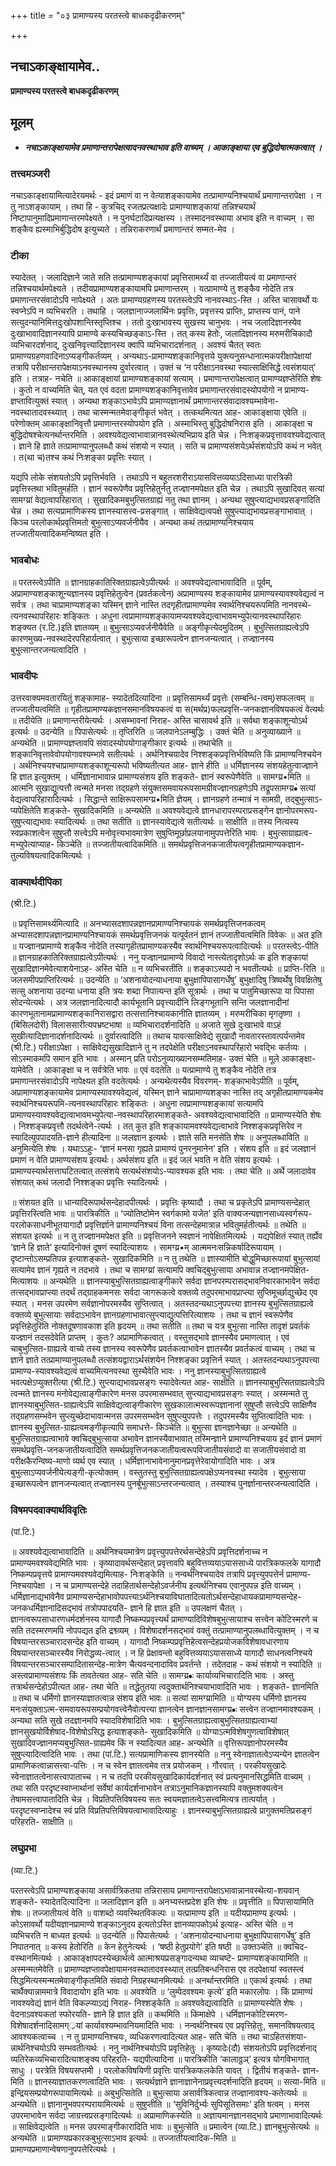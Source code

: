 +++
title = "०३ प्रामाण्यस्य परतस्त्वे बाधकदृढीकरणम्"

+++


## नचाऽकाङ्क्षायामेव..

**प्रामाण्यस्य परतस्त्वे बाधकदृढीकरणम्**

## **मूलम्** 

- ***नचाऽकाङ्क्षायामेव प्रमाणान्तरापेक्षत्वादनवस्थाभाव इति वाच्यम् । आकाङ्क्षाया एव बुद्धिदोषात्मकत्वात् ।***

### **तत्त्वमञ्जरी**

नचाऽकाङ्क्षायामित्यादेरयमर्थः - इदं प्रमाणं वा न वेत्याशङ्कायामेव तत्प्रामाण्यनिश्चयार्थं प्रमाणान्तरापेक्षा । न तु नाऽशङ्कायाम् । तथा हि - कुत्रचिद् रजतप्रत्यक्षादेः प्रामाण्याशङ्कायां तन्निश्चयार्थं निष्टापानुमादिप्रमाणान्तरमपेक्ष्यते । न पुनर्घटादिप्रत्यक्षस्य । तस्मादनवस्थाया अभाव इति न वाच्यम् । सा शङ्कैव ह्यस्माभिर्बुद्धिदोष इत्युच्यते । तन्निराकरणार्थं प्रमाणान्तरं सम्मत-मेव ।

### **टीका** 

स्यादेतत् । जलादिज्ञाने जाते सति तत्प्रामाण्यशङ्कायां प्रवृत्तिसामर्थ्यं वा तज्जातीयत्वं वा प्रमाणान्तरं तन्निश्चयार्थमपेक्ष्यते । तदीयप्रामाण्यशङ्कायामपि प्रमाणान्तरम् । यत्प्रामाण्ये तु शङ्कैव नोदेति तत्र प्रमाणान्तरसंवादोऽपि नापेक्ष्यते । अतः प्रामाण्यग्रहणस्य परतस्त्वेऽपि नानवस्थाऽ-स्ति । अस्ति चासावर्थो यः स्वप्नेऽपि न व्यभिचरति । तथाहि । जलज्ञानाज्जलार्थिनः प्रवृत्तिः, प्रवृत्तस्य प्राप्तिः, प्राप्तस्य पानं, पाने सत्युदन्यानिमित्तदुःखोपशान्तिस्तृप्तिश्च । ततो दुःखाभावस्य सुखस्य चानुभवः । नच जलादिज्ञानस्येव दुःखाभावादिज्ञानस्यापि प्रामाण्ये कस्यचिच्छङ्काऽ-स्ति । तत् कस्य हेतोः, जलादिज्ञानस्य मरुमरीचिकादौ व्यभिचारदर्शनाद्, दुःखनिवृत्त्यादिज्ञानस्य क्वापि व्यभिचारादर्शनात् । अवश्यं चैतत् स्वतः प्रामाण्यग्रहणवादिनाऽप्यङ्गीकर्तव्यम् । अन्यथाऽ-प्रामाण्यशङ्कानिवृत्तये युक्त्यनुसन्धानात्मकपरीक्षापेक्षायां तत्रापि परीक्षान्तरापेक्षयाऽनवस्थानस्य दुर्वारत्वात् । उक्तं च ‘न परीक्षाऽनवस्था स्यात्साक्षिसिद्धे त्वसंशयात्’ इति । तत्राह- नचेति ॥ आकाङ्क्षायां प्रामाण्यशङ्कायां सत्याम् । प्रमाणान्तरापेक्षत्वात् प्रामाण्यज्ञप्तेरिति शेषः । कुतो न वाच्यमिति चेत्, यत एवं वदता प्रामाण्यशङ्कानिवृत्तावेव प्रमाणान्तरसंवादस्योपयोगो न प्रामाण्य-ज्ञप्तावित्युक्तं स्यात् । अन्यथा शङ्काऽभावेऽपि प्रामाण्यज्ञानार्थं प्रमाणान्तरसंवादावश्यम्भावेना-नवस्थातादवस्थ्यात् । तथा चास्मन्मतमेवाङ्गीकृतं भवेत् । तत्कथमित्यत आह- आकाङ्क्षाया एवेति ॥ परेणोक्तम् आकाङ्क्षानिवृत्तौ प्रमाणान्तरस्योपयोग इति । अस्माभिस्तु बुद्धिदोषनिरास इति । आकाङ्क्षा च बुद्धिदोषश्चेत्यनर्थान्तरमिति । अवश्यवेद्यत्वाभावान्नानवस्थेत्यभिप्राय इति चेन्न । निःशङ्कप्रवृत्ताववश्यवेद्यत्वात् । ज्ञाने हि ज्ञाते तत्प्रामाण्यानुपलब्धौ कथं संशयो न स्यात् । सति च प्रामाण्यसंशयेऽर्थसंशयोऽपि कथं न भवेत् । त(था च)तश्च कथं निःशङ्का प्रवृत्तिः स्यात् ।

यद्यपि लोके संशयतोऽपि प्रवृत्तिर्भवति । तथाऽपि न बहुतरशरीराऽयासवित्तव्ययाऽदिसाध्या पारत्रिकी प्रवृत्तिस्तथा भवितुमर्हति । ज्ञानं स्वरूपेणैव प्रवृत्तिहेतुर्नतु तज्ज्ञानमपेक्षत इति चेन्न । तथाऽपि सुखादिवत् सत्यां सामग्य्रां वेद्यत्वापरिहारात् । सुखादिकमबुभुत्सितग्राह्यं नतु तथा ज्ञानम् । अन्यथा सुषुप्त्याद्यभावप्रसङ्गादिति चेन्न । तथा सत्यप्रामाणिकस्य ज्ञानस्यासत्त्व-प्रसङ्गात् । साक्षिवेद्यत्वपक्षे सुषुप्त्याद्यभावप्रसङ्गाभावात् । किञ्च परलोकार्थप्रवृत्तिमतो बुभुत्साऽप्यवर्जनीयैव । अन्यथा कथं तत्प्रामाण्यनिश्चयाय तज्जातीयत्वादिकमन्विष्यत इति ।

### **भावबोधः** 

॥ परतस्त्वेऽपीति ॥ ज्ञानग्राहकातिरिक्तग्राह्यत्वेऽपीत्यर्थः ॥ अवश्यवेद्यत्वाभावादिति ॥ पूर्वम्, अप्रामाण्यशङ्काशून्यज्ञानस्य प्रवृत्तिहेतुत्वेन (प्रवर्तकत्वेन) अप्रामाण्यस्य शङ्कायामेव प्रामाण्यस्यावश्यवेद्यत्वं न सर्वत्र । तथा चाप्रामाण्यशङ्का यस्मिन् ज्ञाने नास्ति तदगृहीतप्रामाण्यमेव स्वार्थनिश्चयरूपमिति नानवस्थे-त्यनवस्थापरिहारः शङ्कितः । अधुना त्वप्रामाण्यशङ्कायामप्यवश्यवेद्यत्वाभावमभ्युपेत्यानवस्थापरिहारः शङ्क्यत (र.टि.)इति ज्ञातव्यम् ॥ बुभुत्साऽप्यवर्जनीयैवेति ॥ अङ्गीकृत्येदमुदितम् । बुभुत्सितग्राह्यत्वेऽपि कारणमुख्य-नवस्थादेरपरिहार्यत्वात् । बुभुत्साया इच्छारूपत्वेन ज्ञानजन्यत्वात् । तज्ज्ञानस्य बुभुत्सान्तरजन्यत्वादिति ।

### **भावदीपः** 

उत्तरवाक्यमवतारयितुं शङ्कामाह- स्यादेतदित्यादिना ॥ प्रवृत्तिसामर्थ्यं प्रवृत्तेः (सम्बन्धि-त्वम्)सफलत्वम् ॥ तज्जातीयत्वमिति ॥ गृहीतप्रामाण्यकज्ञानसमानविषयकत्वं वा स(मर्थप्र)फलप्रवृत्ति-जनकज्ञानविषयकत्वं वेत्यर्थः ॥ तदीयेति ॥ प्रमाणान्तरीयेत्यर्थः । असम्भावनां निराह- अस्ति चासावर्थ इति ॥ सर्वथा शङ्काशून्योऽर्थ इत्यर्थः ॥ उदन्येति ॥ पिपासेत्यर्थः ॥ तृप्तिरिति ॥ जलपानेऽलम्बुद्धिः । उक्तं चेति ॥ अनुव्याख्याने ॥ अन्यथेति ॥ प्रामाण्यज्ञप्तावपि संवादस्योपयोगाङ्गीकार इत्यर्थः ॥ तथाचेति ॥ शङ्कानिवृत्तावेवोपयोगावश्यम्भावे सतीत्यर्थः । अर्थनिश्चयादेव निश्शङ्कप्रवृत्तिर्भविष्यति किं प्रामाण्यनिश्चयेन । अर्थनिश्चयश्चाप्रामाण्यशङ्काशून्यरूपो भविष्यतीत्यत आह- ज्ञाने हीति ॥ धर्मिज्ञानस्य संशयहेतुत्वाज्ज्ञाने हि ज्ञात इत्युक्तम् । धर्मिज्ञानाभावान्न प्रामाण्यसंशय इति शङ्कते- ज्ञानं स्वरूपेणैवेति ॥ सामग्य्र•मिति ॥ आत्मनि सुखाद्युत्पत्तौ त्वन्मते मनसा तद्ग्रहणे संयुक्तसमवायरूपसामग्रीवज्ज्ञानग्रहणेऽपि तद्रूपसामग्य्र•ं सत्यां वेद्यत्वापरिहारादित्यर्थः । सिद्धान्ते साक्षिरूपसामग्य्र•मिति ज्ञेयम् । ज्ञानग्रहणे तन्मात्रं न सामग्री, तद्बुभुत्साऽ-प्यपेक्षितेति शङ्कते- सुखादिकमिति ॥ अन्यथेति ॥ अवश्यवेद्यत्वे ज्ञानधारापरम्पराप्रसङ्गेन ज्ञानोपरमरूप-सुषुप्त्याद्यभावः स्यादित्यर्थः ॥ तथा सतीति ॥ ज्ञानस्यावेद्यत्वे सतीत्यर्थः ॥ साक्षीति ॥ तस्य नित्यस्य स्वप्रकाशत्वेन सुषुप्तौ सत्त्वेऽपि मनोवृत्त्यभावमात्रेण सुषुप्तिमूर्छाप्रलयानामुपपत्तेरिति भावः । बुभुत्साग्राह्यत्व-मभ्युपेत्याप्याह- किञ्चेति ॥ तज्जातीयत्वादिकमिति ॥ समर्थप्रवृत्तिजनकजातीयत्वगृहीतप्रामाण्यकज्ञान-तुल्यविषयत्वादिकमित्यर्थः ।

### **वाक्यार्थदीपिका**

(श्री.टि.)

॥ प्रवृत्तिसामर्थ्यमित्यादि ॥ अनभ्यासदशापन्नज्ञानप्रामाण्यनिश्चायकं समर्थप्रवृत्तिजनकत्वम् अभ्यासदशापन्नज्ञानप्रामाण्यनिश्चायकं समर्थप्रवृत्तिजनकं यत्पूर्वतनं ज्ञानं तज्जातीयत्वमिति विवेकः ॥ अत इति ॥ यज्ज्ञानप्रामाण्ये शङ्कैव नोदेति तस्यागृहीतप्रामाण्यकस्यैव स्वार्थनिश्चयरूपत्वादित्यर्थः ॥ परतस्त्वेऽ-पीति ॥ ज्ञानग्राहकातिरिक्तग्राह्यत्वेऽपीत्यर्थः । ननु यज्ज्ञानप्रामाण्ये विवादो नास्त्येतादृशोऽर्थः क इति शङ्कायां सुखादिज्ञानमेवेत्याशयेनाऽह- अस्ति चेति ॥ न व्यभिचरतीति ॥ शङ्काऽस्पदो न भवतीत्यर्थः ॥ प्राप्ति-रिति ॥ जलसमीपप्राप्तिरित्यर्थः ॥ उदन्येति ॥ ‘अशनायोदन्याधनाया बुभुक्षापिपासागर्धेषु’ बुभुक्षादिषु त्रिष्वर्थेषु विवक्षितेषु सत्सु अशनाया उदन्या धनाया इति त्रयः शब्दा निपात्यन्त इति सूत्रार्थः । तथा च पातुमिच्छारूपा या पिपासा सोदन्येत्यर्थः । अत्र जलज्ञानादित्यादौ कार्यभूतानि प्रवृत्त्यादीनि लिङ्गभूतानि सन्ति जलज्ञानादीनां कारणभूतानामप्रामाण्यशङ्कानिरासद्वारा तत्सत्तानिश्चायकानीति ज्ञातव्यम् । मरुमरीचिका मृगतृष्णा । (बिसिलदोरी) विलाससारीत्यपभ्रष्टभाषा ॥ व्यभिचारादर्शनादिति ॥ अजाते सुखे दुःखाभावे वाऽहं सुखीत्यादिज्ञानादर्शनादित्यर्थः ॥ दुर्वारत्वादिति ॥ तथाच यावत्साक्षिवेद्ये सुखादौ नावतारस्तावत्पर्यन्तमेव (श्री.टि.) परीक्षाऽपेक्षा । साक्षिवेद्यसुखादिज्ञाने तु न तदपेक्षेति परीक्षाऽनवस्थापरिहारो भवद्भिः कर्तव्यः । सोऽस्माकमपि समान इति भावः । अस्मान् प्रति परोऽनुव्याख्यानसम्मतिमाह- उक्तं चेति ॥ मूले आकाङ्क्षा-यामेवेति । आकाङ्क्षा च न सर्वत्रेति भावः ॥ एवं वदतेति ॥ यत्प्रामाण्ये तु शङ्कैव नोदेति तत्र प्रमाणान्तरसंवादोऽपि नापेक्ष्यत इति वदतेत्यर्थः । अन्यथेत्यस्यैव विवरणम्- शङ्काभावेऽपीति ॥ पूर्वम्, अप्रामाण्यशङ्कायामेव प्रामाण्यस्यावश्यवेद्यत्वं, यस्मिन् ज्ञाने चाप्रामाण्यशङ्का नास्ति तद् अगृहीतप्रामाण्यकमेव स्वार्थनिश्चयरूपमि-त्यनवस्थापरिहारः शङ्कितः । अधुना त्वप्रामाण्यशङ्कायां सत्यामपि प्रामाण्यस्यावश्यवेद्यत्वाभावमभ्युपेत्या-नवस्थापरिहारमाशङ्कते- अवश्यवेद्यत्वाभावादिति ॥ प्रामाण्यस्येति शेषः । निश्शङ्कप्रवृत्तौ तदर्थत्वेने-त्यर्थः । तत् कुत इति शङ्कायामवश्यवेद्यत्वाभावे निश्शङ्कप्रवृत्तिरेव न स्यादित्युपपादयति-ज्ञाने हीत्यादिना ॥ जलज्ञान इत्यर्थः । ज्ञाते सति मनसेति शेषः ॥ अनुपलब्धाविति ॥ अनुमित्येति शेषः । यथाऽऽहुः- ‘ज्ञानं मनसा गृह्यते प्रामाण्यं पुनरनुमानेन’ इति । संशय इति ॥ इदं जलज्ञानं प्रमाणं न वेति प्रामाण्यसंशय इत्यर्थः। अर्थसंशय इति ॥ इदं जलं भवति न वेति संशय इत्यर्थः । प्रामाण्यस्यार्थसत्ताघटितत्वात् तत्संशये सत्यर्थसंशयोऽ-प्यावश्यक इति भावः । तथा चेति ॥ अर्थे जलादावेव संशयात् कथं जलादौ निश्शङ्का प्रवृत्तिः स्यादित्यर्थः ।

॥ संशयत इति ॥ धान्यादिरूपार्थसन्देहादपीत्यर्थः । प्रवृत्तिः कृष्यादौ । तथा च प्रकृतेऽपि प्रामाण्यसन्देहात् प्रवृत्तिरस्त्विति भावः ॥ पारत्रिकीति ॥ ‘ज्योतिष्टोमेन स्वर्गकामो यजेत’ इति वाक्यजन्यज्ञानसाध्यस्वर्गरूप-परलोकसाधनीभूतयागादौ प्रवृत्तिर्ज्ञाने प्रामाण्यनिश्चयं विना तत्सन्देहमात्रान्न भवितुमर्हतीत्यर्थः ॥ तथेति ॥ संशयत इत्यर्थः ॥ न तु तज्ज्ञानमपेक्षत इति ॥ प्रवृत्तिजनने स्वज्ञानं नापेक्षितमित्यर्थः । यद्यपेक्षितं स्यात् तर्ह्येव ‘ज्ञाने हि ज्ञाते’ इत्यादिनोक्तं दूषणं स्यादित्याशयः । सामग्य्र•म् आत्ममनःसन्निकर्षादिरूपायाम् । दृष्टान्तोऽसम्प्रतिपन्न इत्याशङ्कते- सुखादिकमिति ॥ न तु तथेति ॥ ज्ञास्यामीति बोद्धुमिच्छारूपायां बुभुत्सायां सत्यामेव ज्ञानं गृह्यते न तदभावे । तथा च सामग्य्रां सत्यामपि क्वचिद्बुभुत्साया अभावान्न तज्ज्ञानमपेक्षित-मित्याशयः ॥ अन्यथेति ॥ ज्ञानस्याबुभुत्सितग्राह्यत्वाङ्गीकारे सर्वदा ज्ञानपरम्परासद्भावनिवारकाभावेन सर्वदा तत्सद्भावप्राप्त्या तदर्थं तद्ग्राहकमनसः सर्वदा जागरूकत्वे वक्तव्ये तदुपरमाभावप्राप्त्या सुप्तिमूर्च्छाद्युच्छेद एव स्यात् । मनस उपरमेण सर्वज्ञानोपरमस्यैव सुप्तित्वात् । अतस्तदन्यथाऽनुपपत्त्या ज्ञानस्य बुभुत्सितग्राह्यत्वे वक्तव्ये बुभुत्सायाः सर्वदाऽभावेन ज्ञानग्रहणाभावात्सुप्त्याद्युत्पत्तिरित्याशयः । तथा च ज्ञानं स्वरूपेणैव प्रवृत्तिहेतुरिति नोक्तदूषणावकाश इति हृदयम् ॥ तथा सतीति ॥ तथा च यत्र बुभुत्सा नास्ति तादृशं प्रवर्तकं यज्ज्ञानं तदसदेवेति प्राप्तम् । कुतः? अप्रामाणिकत्वात् । वस्तुसद्भावे ज्ञानस्यैव प्रमाणत्वात् । एवं चाबुभुत्सित-ग्राह्यत्वे वाच्ये तस्य ज्ञानस्य स्वरूपेणैव प्रवर्तकत्वाभावेन ज्ञातस्यैव प्रवर्तकत्वं वाच्यम् । तथा च ज्ञाने ज्ञाते तत्प्रामाण्यानुपलब्धौ तत्संशयद्वाराऽर्थसंशयेन निश्शङ्का प्रवृत्तिर्न स्यात् । अतस्तदन्यथाऽनुपपत्त्या प्रामाण्य-स्यावश्यवेद्यत्वं वाच्यमित्यनवस्था सुस्थैवेति भावः । ननु ज्ञानस्याबुभुत्सितग्राह्यत्वे भवत्पक्षेऽप्युक्तरीत्या (श्री.टि.) सुप्त्याद्यभावप्रसङ्गः स्यादेवेत्यत आह- साक्षीति ॥ ज्ञानस्याबुभुत्सितग्राह्यत्वेऽपि त्वन्मते ज्ञानस्य मनोवेद्यत्वाङ्गीकारेण मनस उपरमासम्भवात् सुप्त्याद्यभावप्रसङ्गः स्यात् । अस्मन्मते तु ज्ञानस्याबुभुत्सित-ग्राह्यत्वेऽपि साक्षिवेद्यत्वाङ्गीकारेण सुखकालात्मस्वरूपज्ञानानां सुषुप्तौ सत्त्वेऽपि साक्षिणैव तद्ग्रहणसम्भवेन सुप्त्युच्छेदाभावान्मनस उपरमसम्भवेन सुषुप्त्युपपत्तेः । तदुपरमस्यैव सुप्तित्वादिति भावः । ज्ञानस्य बुभुत्सित-ग्राह्यत्वमङ्गीकृत्यापि समाधत्ते- किञ्चेति ॥ बुभुत्सा ज्ञानज्ञानेच्छा ॥ अन्यथेति ॥ बुभुत्सितग्राह्यत्वाभावे क्वचिद्बुभुत्साया अभावेन ज्ञानस्यैवाभावात् तस्मिन्ज्ञाने प्रामाण्यनिश्चयाय इदं ज्ञानं प्रमाणं समर्थप्रवृत्ति-जनकजातीयत्वादिति समर्थप्रवृत्तिजनकजातीयत्वरूपविजातीयसंवादो वा सजातीयसंवादो वा परीक्षकैरन्विष्य-माणो व्यर्थ एव स्यात् । धर्मिज्ञानाभावेनानुमानप्रवृत्तेरेवायोगादिति भावः । अत्र बुभुत्साऽप्यवर्जनीयेत्यङ्गी-कृत्योक्तम् । वस्तुतस्तु बुभुत्सितग्राह्यत्वपक्षेऽप्यनवस्था स्यादेव । बुभुत्साया इच्छारूपत्वेन ज्ञानजन्यत्वात् तज्ज्ञानस्य पुनर्बुभुत्साऽन्तरजन्यत्वात् । तस्याश्च पुनर्ज्ञानान्तरजन्यत्वादिति ।

### **विषमपदवाक्यार्थविवृतिः**

(पां.टि.)

॥ अवश्यवेद्यत्वाभावादिति ॥ अर्थनिश्चयमात्रेण प्रवृत्त्युपपत्तेरर्थसन्देहेऽपि प्रवृत्तिदर्शनाच्च न प्रामाण्यमवश्यवेद्यमिति भावः । कृष्यादावर्थसन्देहात् प्रवृत्तावपि बहुवित्तव्ययाऽयाससाध्ये पारत्रिकफलके यागादौ निष्कम्पप्रवृत्तये प्रामाण्यमवश्यवेद्यमित्याह- निःशङ्केति ॥ नन्वर्थनिश्चयादेव तत्रापि प्रवृत्त्युपपत्तेर्न प्रामाण्य-निश्चयापेक्षा । न च प्रामाण्यसन्देहे तदाहितार्थसन्देहोऽवर्जनीय इत्यर्थनिश्चय एवानुपपन्न इति वाच्यम् । धर्मिज्ञानाद्यभावेनैव प्रामाण्यसन्देहाभावोपपत्त्याऽर्थनिश्चयाविघातादित्यतोऽर्थसन्देहाधायकप्रामाण्यसन्देह-जनकधर्मिज्ञानादिसद्भावं तत्रोपपादयति- ज्ञाने हि ज्ञात इति ॥ उपलक्षणं चैतत् । ज्ञानत्वरूपसाधारणधर्मदर्शनस्य यागादौ निष्कम्पप्रवृत्त्यर्थं प्रामाण्यादिविशेषबुभुत्सायाश्च सत्त्वेन कोटिस्मरणे च सति तदस्मरणमपि नोपपद्यत इति द्रश्व्व्यम् । विशेषादर्शनसद्भावं वक्तुं तत्प्रामाण्यानुपलब्धावित्युक्तम् । न च विषयान्तरसञ्चारादसन्देह इति वाच्यम् । यागादौ निष्कम्पप्रवृत्तिहेत्वसन्देहप्रयोजकविशेषावधारणाय विषयान्तरसञ्चारस्यैव निरोद्धव्य-त्वात् । न हि प्रेक्षावन्तो बहुवित्तव्ययाऽयाससाध्ये यागादौ साधनत्वनिश्चये विषयान्तरसञ्चारसम्पादितासन्देह-मात्रेण चैत्यवन्दनादाविव प्रवर्तन्ते । तदेतदाह - कथं संशयो न स्यादिति ॥ अस्त्वप्रामाण्यसंशयः किं तावतेत्यत आह- सति चेति ॥ सामग्य्र•ः कार्याव्यभिचारादिति भावः । अस्तु तत्रार्थसन्देहोऽपीत्यत आह- तथा चेति ॥ तद्धेतुतया त्वदुक्तार्थनिश्चयाभावादिति भावः । शङ्कते- ज्ञानमिति ॥ तथा च धर्मिणो ज्ञानस्याज्ञातत्वान्न संशय इति भावः ॥ सत्यां सामग्य्रामिति ॥ योग्यस्य धर्मिणो ज्ञानस्य मनःसंयुक्ताऽत्म-समवायरूपसम्प्रयोगवत्त्वेनैवोत्पत्त्या ज्ञानत्वेन ज्ञानज्ञानसामग्य्र•ः सत्त्वेन तज्ज्ञानमावश्यकम् । अन्यथा सति सुखे तदज्ञानमपि स्यादविशेषादिति भावः । बुभुत्सितग्राह्यत्वाबुभुत्सितग्राह्यत्वाभ्यां ज्ञानसुखयोर्विशेषाद-विशेषोऽसिद्ध इत्याशङ्कते- सुखादिकमिति ॥ योग्याऽत्मविशेषगुणत्वाविशेषात् सुखादिवज्ज्ञानमप्यबुभुत्सित-ग्राह्यमेव किं न स्यादित्यत आह- अन्यथेति ॥ वृत्तिरूपज्ञानोपरमस्यैव सुषुप्त्यादित्वादिति भावः । तथा (पां.टि.) सत्यप्रामाणिकस्य ज्ञानस्येति ॥ ननु स्वेनाज्ञातत्वेऽप्यन्येन ज्ञातत्वेन प्रामाणिकत्वान्नासत्त्वा-पत्तिः । न च स्वेन ज्ञातत्वमेव तत्र प्रयोजकम् । गौरवात् । परकीयसुखादेः स्वेनाज्ञातत्वेनासत्त्वापाताच्च । न च तदपि परकीयसुखादिकार्यदर्शनात् स्वं प्रत्यनुमानसिद्धमिति वाच्यम् । तथा सति परदृष्टस्वाप्नार्थानां सर्वेषां कार्यदर्शनाभावेन तत्राऽनुमानिकज्ञानस्यापि वक्तुमशक्यत्वेन तेषामसत्त्वापातादिति चेन्न । विप्रतिपत्तिविषयस्य सतः स्वयमज्ञातत्वेऽसत्त्वमित्यत्र तात्पर्यात् । परदृष्टस्वप्नादेश्च स्वं प्रति विप्रतिपत्तिविषयत्वाभावादित्याहुः । ज्ञानस्याबुभुत्सितग्राह्यत्वे प्रागुक्तमतिप्रसङ्गं परिहरति- साक्षीति ॥

### **लघुप्रभा**

(व्या.टि.)

परतस्त्वेऽपि प्रामाण्यशङ्काया असार्वत्रिकतया तन्निरासाय प्रमाणान्तरापेक्षाऽभावान्नानवस्थेत्या-शयवान् शङ्कते- स्यादेतदित्यादिना ॥ जलादिज्ञान इति ॥ अनभ्यस्तप्रदेश इति शेषः ॥ प्रवृत्तीति ॥ पिपासायामिति शेषः ॥ तज्जातीयत्वं वेति ॥ वाशब्दो व्यवस्थितविकल्पः ॥ यत्प्रामाण्य इति ॥ यदीयप्रामाण्य इत्यर्थः । कोऽसावर्थो यदीयज्ञानप्रामाण्ये शङ्काऽनुदय इत्यतोऽस्ति ज्ञानव्यापकोऽर्थ इत्याह- अस्ति चेति ॥ न व्यभिचरति न बाध्यत इत्यर्थः ॥ उदन्येति ॥ पिपासेत्यर्थः । ‘अशनायोदन्याधनाया बुभुक्षापिपासागर्धेषु’ इति निपातनात् ॥ कस्य हेतोरिति ॥ केन हेतुनेत्यर्थः । ‘षष्ठी हेतुप्रयोगे’ इति षष्ठी ॥ उक्तञ्चेति ॥ क्वचिद-वस्थानमित्यर्थः । आकाङ्क्षापदस्येच्छार्थत्वे आत्माश्रयप्रसङ्गादन्यथा व्याचष्टे- प्रामाण्यशङ्कायामिति ॥ अस्मन्मतमेवेति ॥ प्रामाण्यज्ञप्तावपेक्षायामनवस्थातादवस्थ्यात् तत्प्रतिबन्धनिरास एव तदपेक्षायां स्वतस्त्वं सिद्धमित्यस्मन्मतमेवाङ्गीकृतमिति संवादो निग्रहस्थानमित्यर्थः ॥ अनर्थान्तरमिति ॥ एकार्थ इत्यर्थः । तथा चार्थैक्यान्नाममात्रे विवादायोग इति भावः ॥ अवश्येति ॥ ‘लुम्पेदवश्यमः कृत्ये’ इति मकारलोपः । किं प्रामाण्यं नावश्यवेद्यं ज्ञानं वेति विकल्प्याऽद्यं निराह- निश्शङ्केति ॥ अवश्यवेद्यत्वादिति ॥ प्रामाण्यस्येति शेषः । वेदनाऽवश्यकतां स्फोरयति- ज्ञाने हि ज्ञात इति ॥ कथमिति ॥ किमाक्षेपे । धर्मिज्ञानकोटिस्मरण-विशेषादर्शनादिसामग््रयां कार्यावश्यम्भावनियमादिति भावः । नन्वर्थनिश्चय एव प्रवृत्तिहेतुः, समानविषयत्वाद् आवश्यकत्वाच्च । न तु प्रामाण्यनिश्चयः, व्यधिकरणत्वादित्यत आह- सति चेति ॥ तथा चाऽहितसंशया-न्नार्थनिश्चयोऽपि सम्भवतीत्यर्थः । ननु नार्थनिश्चयोऽपि प्रवृत्तिहेतुः । कृष्यादेः(दौ) संशयतोऽपि प्रवृत्तिदर्शनाद् व्यतिरेकव्यभिचारादित्याशङ्क्य परिहरति- यद्यपीत्यादिना ॥ पारत्रिकीति ‘कालाठ्ठञ्’ इत्यत्र योगविभागात् साधुः । परत्रेति विषयसप्तमी । परलोकविषयिणी प्रवृत्तिः पारत्रिकफलकेति यावत् । द्वितीयं शङ्कते- ज्ञान-मिति ॥ ज्ञानस्याज्ञातकरणत्वादिति भावः । सत्यर्थज्ञाने ज्ञानाज्ञानेनाप्रवृत्त्यदर्शनादिति हृदयम् ॥ सत्या-मिति ॥ इन्द्रियसम्प्रयोगरूपायामित्यर्थः ॥ अबुभुत्सितेति ॥ बुभुत्साया असार्वत्रिकत्वान्न तज्ज्ञानावश्य-कतेत्यर्थः ॥ अन्यथेति ॥ ज्ञानानुभवपरम्परायामित्यर्थः ॥ सुषुप्तीति ॥ ‘सुविनिर्दुर्भ्यः सुपिसूतिसमाः’ इति षत्वम् । मनस उपरमाभावेन सर्वदा जाग्रत्त्वप्रसङ्गादित्यर्थः ॥ अप्रामाणिकस्येति ॥ अज्ञायमानज्ञानसद्भावे प्रमाणाभावादित्यर्थः ॥ साक्षिवेद्यत्वेति ॥ मनस उपरमाङ्गीकारादिति भावः ॥ बुभुत्सेति ॥ प्रमात्वेन (व्या.टि.) ज्ञानबुभुत्सेत्यर्थः ॥ अन्यथेति ॥ प्रामाण्यप्रकारकबुभुत्साऽभाव इत्यर्थः ॥ तज्जातीयत्वादिक-मिति ॥ प्रामाण्यप्रमाणान्वेषणानुपपत्तेरित्यर्थः ।

